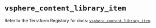 # `vsphere_content_library_item`

Refer to the Terraform Registory for docs: [`vsphere_content_library_item`](https://www.terraform.io/docs/providers/vsphere/r/content_library_item).
